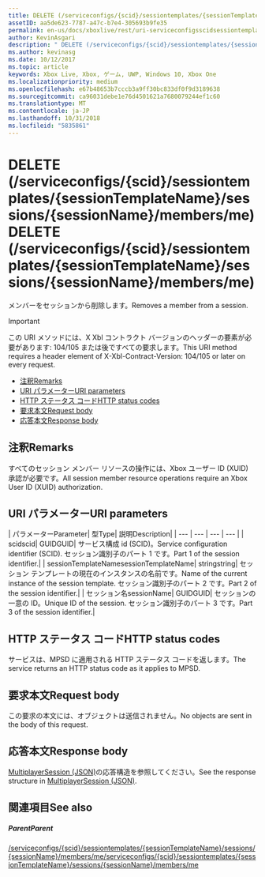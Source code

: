 ```yaml
---
title: DELETE (/serviceconfigs/{scid}/sessiontemplates/{sessionTemplateName}/sessions/{sessionName}/members/me)
assetID: aa5de623-7787-a47c-b7e4-305693b9fe35
permalink: en-us/docs/xboxlive/rest/uri-serviceconfigsscidsessiontemplatessessiontemplatenamesessionssessionnamemembersmedelete.html
author: KevinAsgari
description: " DELETE (/serviceconfigs/{scid}/sessiontemplates/{sessionTemplateName}/sessions/{sessionName}/members/me)"
ms.author: kevinasg
ms.date: 10/12/2017
ms.topic: article
keywords: Xbox Live, Xbox, ゲーム, UWP, Windows 10, Xbox One
ms.localizationpriority: medium
ms.openlocfilehash: e67b48653b7cccb3a9ff30bc833df0f9d3189638
ms.sourcegitcommit: ca96031debe1e76d4501621a7680079244ef1c60
ms.translationtype: MT
ms.contentlocale: ja-JP
ms.lasthandoff: 10/31/2018
ms.locfileid: "5835861"
---
```

# <a name="delete-serviceconfigsscidsessiontemplatessessiontemplatenamesessionssessionnamemembersme"></a><span data-ttu-id="6c020-104">DELETE (/serviceconfigs/{scid}/sessiontemplates/{sessionTemplateName}/sessions/{sessionName}/members/me)</span><span class="sxs-lookup"><span data-stu-id="6c020-104">DELETE (/serviceconfigs/{scid}/sessiontemplates/{sessionTemplateName}/sessions/{sessionName}/members/me)</span></span>
<span data-ttu-id="6c020-105">メンバーをセッションから削除します。</span><span class="sxs-lookup"><span data-stu-id="6c020-105">Removes a member from a session.</span></span>

> [!IMPORTANT]
> <span data-ttu-id="6c020-106">この URI メソッドには、X Xbl コントラクト バージョンのヘッダーの要素が必要があります: 104/105 または後ですべての要求します。</span><span class="sxs-lookup"><span data-stu-id="6c020-106">This URI method requires a header element of X-Xbl-Contract-Version: 104/105 or later on every request.</span></span>

  * [<span data-ttu-id="6c020-107">注釈</span><span class="sxs-lookup"><span data-stu-id="6c020-107">Remarks</span></span>](#ID4ET)
  * [<span data-ttu-id="6c020-108">URI パラメーター</span><span class="sxs-lookup"><span data-stu-id="6c020-108">URI parameters</span></span>](#ID4E3)
  * [<span data-ttu-id="6c020-109">HTTP ステータス コード</span><span class="sxs-lookup"><span data-stu-id="6c020-109">HTTP status codes</span></span>](#ID4EHB)
  * [<span data-ttu-id="6c020-110">要求本文</span><span class="sxs-lookup"><span data-stu-id="6c020-110">Request body</span></span>](#ID4ENB)
  * [<span data-ttu-id="6c020-111">応答本文</span><span class="sxs-lookup"><span data-stu-id="6c020-111">Response body</span></span>](#ID4EYB)

<a id="ID4ET"></a>


## <a name="remarks"></a><span data-ttu-id="6c020-112">注釈</span><span class="sxs-lookup"><span data-stu-id="6c020-112">Remarks</span></span>
<span data-ttu-id="6c020-113">すべてのセッション メンバー リソースの操作には、Xbox ユーザー ID (XUID) 承認が必要です。</span><span class="sxs-lookup"><span data-stu-id="6c020-113">All session member resource operations require an Xbox User ID (XUID) authorization.</span></span>  
<a id="ID4E3"></a>


## <a name="uri-parameters"></a><span data-ttu-id="6c020-114">URI パラメーター</span><span class="sxs-lookup"><span data-stu-id="6c020-114">URI parameters</span></span>

| <span data-ttu-id="6c020-115">パラメーター</span><span class="sxs-lookup"><span data-stu-id="6c020-115">Parameter</span></span>| <span data-ttu-id="6c020-116">型</span><span class="sxs-lookup"><span data-stu-id="6c020-116">Type</span></span>| <span data-ttu-id="6c020-117">説明</span><span class="sxs-lookup"><span data-stu-id="6c020-117">Description</span></span>|
| --- | --- | --- | --- |
| <span data-ttu-id="6c020-118">scid</span><span class="sxs-lookup"><span data-stu-id="6c020-118">scid</span></span>| <span data-ttu-id="6c020-119">GUID</span><span class="sxs-lookup"><span data-stu-id="6c020-119">GUID</span></span>| <span data-ttu-id="6c020-120">サービス構成 id (SCID)。</span><span class="sxs-lookup"><span data-stu-id="6c020-120">Service configuration identifier (SCID).</span></span> <span data-ttu-id="6c020-121">セッション識別子のパート 1 です。</span><span class="sxs-lookup"><span data-stu-id="6c020-121">Part 1 of the session identifier.</span></span>|
| <span data-ttu-id="6c020-122">sessionTemplateName</span><span class="sxs-lookup"><span data-stu-id="6c020-122">sessionTemplateName</span></span>| <span data-ttu-id="6c020-123">string</span><span class="sxs-lookup"><span data-stu-id="6c020-123">string</span></span>| <span data-ttu-id="6c020-124">セッション テンプレートの現在のインスタンスの名前です。</span><span class="sxs-lookup"><span data-stu-id="6c020-124">Name of the current instance of the session template.</span></span> <span data-ttu-id="6c020-125">セッション識別子のパート 2 です。</span><span class="sxs-lookup"><span data-stu-id="6c020-125">Part 2 of the session identifier.</span></span>|
| <span data-ttu-id="6c020-126">セッション名</span><span class="sxs-lookup"><span data-stu-id="6c020-126">sessionName</span></span>| <span data-ttu-id="6c020-127">GUID</span><span class="sxs-lookup"><span data-stu-id="6c020-127">GUID</span></span>| <span data-ttu-id="6c020-128">セッションの一意の ID。</span><span class="sxs-lookup"><span data-stu-id="6c020-128">Unique ID of the session.</span></span> <span data-ttu-id="6c020-129">セッション識別子のパート 3 です。</span><span class="sxs-lookup"><span data-stu-id="6c020-129">Part 3 of the session identifier.</span></span>|

<a id="ID4EHB"></a>


## <a name="http-status-codes"></a><span data-ttu-id="6c020-130">HTTP ステータス コード</span><span class="sxs-lookup"><span data-stu-id="6c020-130">HTTP status codes</span></span>
<span data-ttu-id="6c020-131">サービスは、MPSD に適用される HTTP ステータス コードを返します。</span><span class="sxs-lookup"><span data-stu-id="6c020-131">The service returns an HTTP status code as it applies to MPSD.</span></span>  
<a id="ID4ENB"></a>


## <a name="request-body"></a><span data-ttu-id="6c020-132">要求本文</span><span class="sxs-lookup"><span data-stu-id="6c020-132">Request body</span></span>

<span data-ttu-id="6c020-133">この要求の本文には、オブジェクトは送信されません。</span><span class="sxs-lookup"><span data-stu-id="6c020-133">No objects are sent in the body of this request.</span></span>

<a id="ID4EYB"></a>


## <a name="response-body"></a><span data-ttu-id="6c020-134">応答本文</span><span class="sxs-lookup"><span data-stu-id="6c020-134">Response body</span></span>
<span data-ttu-id="6c020-135">[MultiplayerSession (JSON)](../../json/json-multiplayersession.md)の応答構造を参照してください。</span><span class="sxs-lookup"><span data-stu-id="6c020-135">See the response structure in [MultiplayerSession (JSON)](../../json/json-multiplayersession.md).</span></span>  
<a id="ID4EBC"></a>


## <a name="see-also"></a><span data-ttu-id="6c020-136">関連項目</span><span class="sxs-lookup"><span data-stu-id="6c020-136">See also</span></span>

<a id="ID4EDC"></a>


##### <a name="parent"></a><span data-ttu-id="6c020-137">Parent</span><span class="sxs-lookup"><span data-stu-id="6c020-137">Parent</span></span>

[<span data-ttu-id="6c020-138">/serviceconfigs/{scid}/sessiontemplates/{sessionTemplateName}/sessions/{sessionName}/members/me</span><span class="sxs-lookup"><span data-stu-id="6c020-138">/serviceconfigs/{scid}/sessiontemplates/{sessionTemplateName}/sessions/{sessionName}/members/me</span></span>](uri-serviceconfigsscidsessiontemplatessessiontemplatenamesessionssessionnamemembersme.md)
